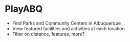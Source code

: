 # PlayABQ

- Find Parks and Community Centers in Albuquerque
- View featured facilities and activities at each location
- Filter on distance, features, more?
